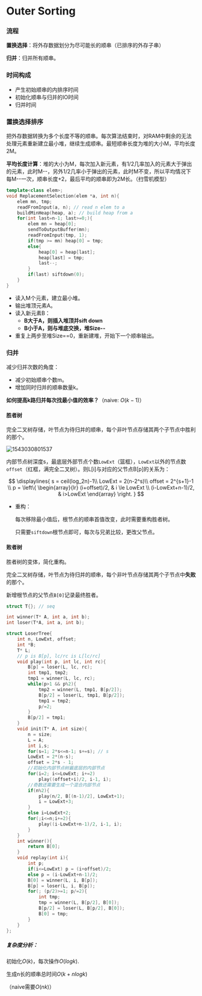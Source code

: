 # Outer Sorting

### 流程

**置换选择**：将外存数据划分为尽可能长的顺串（已排序的外存子串）

**归并**：归并所有顺串。

### 时间构成

* 产生初始顺串的内排序时间
* 初始化顺串与归并的IO时间
* 归并时间

### 置换选择排序

把外存数据转换为多个长度不等的顺串。每次算法结束时，对RAM中剩余的无法处理元素重新建立最小堆，继续生成顺串。最短顺串长度为堆的大小M，平均长度2M。

**平均长度计算**：堆的大小为M，每次加入新元素，有1/2几率加入的元素大于弹出的元素，此时M--，另外1/2几率小于弹出的元素，此时M不变，所以平均情况下每M--一次，顺串长度+2，最后平均的顺串即为2M长。（扫雪机模型）

```c++
template<class elem>;
void ReplacementSelection(elem *a, int n){
    elem mn, tmp;
    readFromInput(a, n); // read n elem to a
    buildMinHeap(heap, a); // build heap from a
    for(int last=n-1; last>=0;){
        elem mn = heap[0];
        sendToOutputBuffer(mn);
        readFromInput(tmp, 1);
        if(tmp >= mn) heap[0] = tmp;
        else{
            heap[0] = heap[last];
            heap[last] = tmp;
            last--;
        }
        if(last) siftdown(0);
    }
}
```

* 读入M个元素，建立最小堆。
* 输出堆顶元素A。
* 读入新元素B：
  * **B大于A，则插入堆顶并sift down**
  * **B小于A，则与堆底交换，堆Size--**
* 重复上两步至堆Size==0，重新建堆，开始下一个顺串输出。

### 归并

减少归并次数的角度：

* 减少初始顺串个数m。
* 增加同时归并的顺串数量k。

**如何提高k路归并每次找最小值的效率？**（naive: $O(k-1)$）

#### 胜者树

完全二叉树存储，叶节点为待归并的顺串，每个非叶节点存储其两个子节点中胜利的那个。

![1543030801537](C:\Users\hawke\AppData\Roaming\Typora\typora-user-images\1543030801537.png)

内部节点树深度s，最底层外部节点个数`LowExt`（篮框），`LowExt`以外的节点数`offset`（红框，满完全二叉树）。则L[i]与对应的父节点B[p]的关系为：

$$
\displaylines{
s = ceil(log_2n)-1\\
LowExt = 2(n-2^s)\\
offset = 2^{s+1}-1 \\
p = \left\{
	\begin{array}{lr}
	(i+offset)/2, & i \le LowExt \\
	 (i-LowExt+n-1)/2, & i>LowExt
	\end{array}
\right.
}
$$


* 重构：

  每次移除最小值后，根节点的顺串首值改变，此时需要重构胜者树。

  只需要`siftdown`根节点即可，每次与兄弟比较，更改父节点。


#### 败者树

胜者树的变体，简化重构。

完全二叉树存储，叶节点为待归并的顺串，每个非叶节点存储其两个子节点中**失败**的那个。

新增根节点的父节点`B[0]`记录最终胜者。

```c++
struct T{}; // seq

int winner(T* A, int a, int b);
int loser(T*A, int a, int b);

struct LoserTree{
    int n, LowExt, offset;
    int *B;
    T* L;
    // p is B[p], lc/rc is L[lc/rc]
    void play(int p, int lc, int rc){
        B[p] = loser(L, lc, rc);
        int tmp1, tmp2;
        tmp1 = winner(L, lc, rc);
        while(p>1 && p%2){
            tmp2 = winner(L, tmp1, B[p/2]);
            B[p/2] = loser(L, tmp1, B[p/2]);
            tmp1 = tmp2;
            p/=2;
        }
        B[p/2] = tmp1;
    }
    void init(T* A, int size){
        n = size;
        L = A;
        int i,s;
        for(s=1; 2*s<=n-1; s+=s); // s
        LowExt = 2*(n-s);
        offset = 2*s - 1;
        //初始化内部节点树最底层的内部节点
        for(i=2; i<=LowExt; i+=2)
            play((offset+i)/2, i-1, i);
        //奇数还需要生成一个混合内部节点
        if(n%2){
            play(n/2, B[(n-1)/2], LowExt+1);
            i = LowExt+3;
        }
        else i=LowExt+2;
        for(;i<=n;i+=2){
            play((i-LowExt+n-1)/2, i-1, i);
        }
	}
    int winner(){
        return B[0];
    }
    void replay(int i){
        int p;
        if(i<=LowExt) p = (i+offset)/2;
        else p = (i-LowExt+n-1)/2;
        B[0] = winner(L, i, B[p]);
        B[p] = loser(L, i, B[p]);
        for(; (p/2)>=1; p/=2){
            int tmp;
            tmp = winner(L, B[p/2], B[0]);
            B[p/2] = loser(L, B[p/2], B[0]);
            B[0] = tmp;
        }
    }
};
```


##### 复杂度分析：

初始化$O(k)$，每次操作$O(logk)$.

生成n长的顺串总时间$O(k+nlogk)$

（naive需要$O(nk)$）


